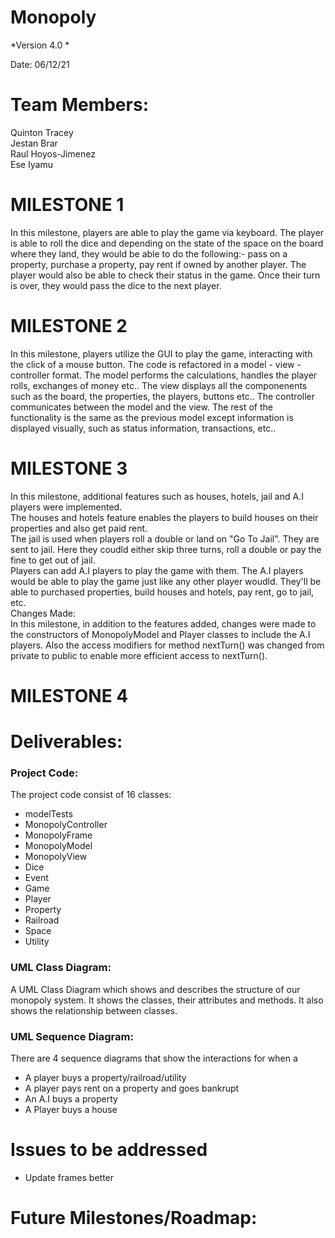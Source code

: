 # Monopoly

*Version 4.0 *

Date: 06/12/21

# Team Members:
Quinton Tracey  
Jestan Brar  
Raul Hoyos-Jimenez  
Ese Iyamu

# MILESTONE 1
In this milestone, players are able to play the game via keyboard. The player is able to roll the dice and depending on the state of the space on the board where they land, they would be able to do the following:- pass on a property, purchase a property, pay rent if owned by another player. The player would also be able to check their status in the game. Once their turn is over, they would pass the dice to the next player.

# MILESTONE 2
In this milestone, players utilize the GUI to play the game, interacting with the click of a mouse button. The code is refactored in a model - view - controller format. The model performs the calculations, handles the player rolls, exchanges of money etc.. The view displays all the componenents such as the board, the properties, the players, buttons etc.. The controller communicates between the model and the view. The rest of the functionality is the same as the previous model except information is displayed visually, such as status information, transactions, etc.. 

# MILESTONE 3
In this milestone, additional features such as houses, hotels, jail and A.I players were implemented.   
The houses and hotels feature enables the players to build houses on their properties and also get paid rent.   
The jail is used when players roll a double or land on "Go To Jail". They are sent to jail. Here they coudld either skip three turns, roll a double or pay the fine to get out of jail.   
Players can add A.I players to play the game with them. The A.I players would be able to play the game just like any other player woudld. They'll be able to purchased properties, build houses and hotels, pay rent, go to jail, etc.  
Changes Made:  
In this milestone, in addition to the features added, changes were made to the constructors of MonopolyModel and Player classes to include the A.I players. Also the access modifiers for method nextTurn() was changed from private to public to enable more efficient access to nextTurn().

# MILESTONE 4

# Deliverables:
### Project Code:  
  The project code consist of 16 classes:
  - modelTests
  - MonopolyController
  - MonopolyFrame 
  - MonopolyModel
  - MonopolyView
  - Dice
  - Event
  - Game
  - Player
  - Property
  - Railroad
  - Space
  - Utility  

### UML Class Diagram:  
A UML Class Diagram which shows and describes the structure of our monopoly system. It shows the classes, their attributes and methods. It also shows the relationship between classes.

### UML Sequence Diagram:
There are 4 sequence diagrams that show the interactions for when a  
  - A player buys a property/railroad/utility
  - A player pays rent on a property and goes bankrupt
  - An A.I buys a property
  - A Player buys a house

# Issues to be addressed
- Update frames better


# Future Milestones/Roadmap:
